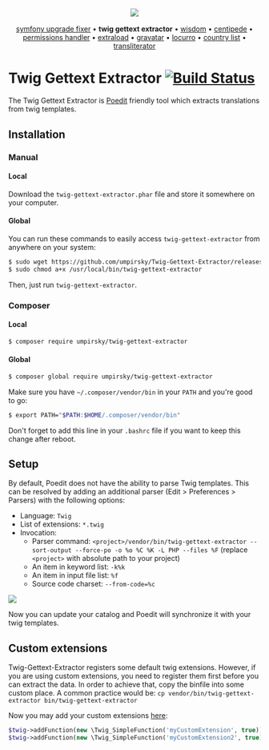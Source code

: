 <h3 align="center">
    <a href="https://github.com/umpirsky">
        <img src="https://farm2.staticflickr.com/1709/25098526884_ae4d50465f_o_d.png" />
    </a>
</h3>
<p align="center">
  <a href="https://github.com/umpirsky/Symfony-Upgrade-Fixer">symfony upgrade fixer</a> &bull;
  <b>twig gettext extractor</b> &bull;
  <a href="https://github.com/umpirsky/wisdom">wisdom</a> &bull;
  <a href="https://github.com/umpirsky/centipede">centipede</a> &bull;
  <a href="https://github.com/umpirsky/PermissionsHandler">permissions handler</a> &bull;
  <a href="https://github.com/umpirsky/Extraload">extraload</a> &bull;
  <a href="https://github.com/umpirsky/Gravatar">gravatar</a> &bull;
  <a href="https://github.com/umpirsky/locurro">locurro</a> &bull;
  <a href="https://github.com/umpirsky/country-list">country list</a> &bull;
  <a href="https://github.com/umpirsky/Transliterator">transliterator</a>
</p>

Twig Gettext Extractor [![Build Status](https://secure.travis-ci.org/umpirsky/Twig-Gettext-Extractor.svg?branch=master)](http://travis-ci.org/umpirsky/Twig-Gettext-Extractor)
======================

The Twig Gettext Extractor is [Poedit](http://www.poedit.net/download.php)
friendly tool which extracts translations from twig templates.

## Installation

### Manual

#### Local

Download the ``twig-gettext-extractor.phar`` file and store it somewhere on your computer.

#### Global

You can run these commands to easily access ``twig-gettext-extractor`` from anywhere on
your system:

```bash
$ sudo wget https://github.com/umpirsky/Twig-Gettext-Extractor/releases/download/1.2.0/twig-gettext-extractor.phar -O /usr/local/bin/twig-gettext-extractor
$ sudo chmod a+x /usr/local/bin/twig-gettext-extractor
```
Then, just run ``twig-gettext-extractor``.

### Composer

#### Local

```bash
$ composer require umpirsky/twig-gettext-extractor
```

#### Global

```bash
$ composer global require umpirsky/twig-gettext-extractor
```

Make sure you have ``~/.composer/vendor/bin`` in your ``PATH`` and
you're good to go:

```bash
$ export PATH="$PATH:$HOME/.composer/vendor/bin"
```
Don't forget to add this line in your `.bashrc` file if you want to keep this change after reboot.

## Setup

By default, Poedit does not have the ability to parse Twig templates.
This can be resolved by adding an additional parser (Edit > Preferences > Parsers)
with the following options:

- Language: `Twig`
- List of extensions: `*.twig`
- Invocation:
    - Parser command: `<project>/vendor/bin/twig-gettext-extractor --sort-output --force-po -o %o %C %K -L PHP --files %F` (replace `<project>` with absolute path to your project)
    - An item in keyword list: `-k%k`
    - An item in input file list: `%f`
    - Source code charset: `--from-code=%c`

<img src="http://i.imgur.com/f9px2.png" />

Now you can update your catalog and Poedit will synchronize it with your twig
templates.

## Custom extensions

Twig-Gettext-Extractor registers some default twig extensions. However, if you are using custom extensions, you need to register them first before you can extract the data. In order to achieve that, copy the binfile into some custom place. A common practice would be: `cp vendor/bin/twig-gettext-extractor bin/twig-gettext-extractor`

Now you may add your custom extensions [here](https://github.com/umpirsky/Twig-Gettext-Extractor/blob/master/twig-gettext-extractor#L41):

```php
$twig->addFunction(new \Twig_SimpleFunction('myCustomExtension', true));
$twig->addFunction(new \Twig_SimpleFunction('myCustomExtension2', true));
```
